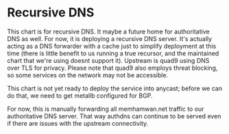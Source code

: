 # Recursive DNS

This chart is for recursive DNS. It maybe a future home for authoritative DNS as well. For now, it is deploying a recursive DNS server. It's actually acting as a DNS forwarder with a cache just to simplify deployment at this time (there is little benefit to us running a true recursor, and the maintained chart that we're using doesnt support it). Upstream is quad9 using DNS over TLS for privacy. Please note that quad9 also employs threat blocking, so some services on the network may not be accessible.

This chart is not yet ready to deploy the service into anycast; before we can do that, we need to get metallb configured for BGP.

For now, this is manually forwarding all memhamwan.net traffic to our authoritative DNS server. That way authdns can continue to be served even if there are issues with the upstream connectivity.